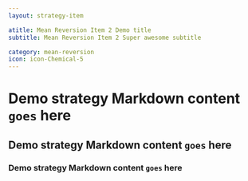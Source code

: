```yaml
---
layout: strategy-item

atitle: Mean Reversion Item 2 Demo title 
subtitle: Mean Reversion Item 2 Super awesome subtitle

category: mean-reversion
icon: icon-Chemical-5
---
```


# Demo strategy Markdown content `goes` here
## Demo strategy Markdown content `goes` here
### Demo strategy Markdown content `goes` here
